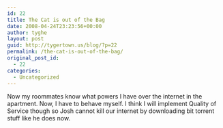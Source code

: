 ```yaml
---
id: 22
title: The Cat is out of the Bag
date: 2008-04-24T23:23:56+00:00
author: tyghe
layout: post
guid: http://tygertown.us/blog/?p=22
permalink: /the-cat-is-out-of-the-bag/
original_post_id:
  - 22
categories:
  - Uncategorized
---
```

Now my roommates know what powers I have over the internet in the apartment. Now, I have to behave myself. I think I will implement Quality of Service though so Josh cannot kill our internet by downloading bit torrent stuff like he does now.